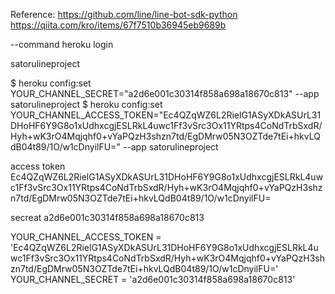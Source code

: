 Reference:
https://github.com/line/line-bot-sdk-python
https://qiita.com/kro/items/67f7510b36945eb9689b

--command
heroku login

satorulineproject

$ heroku config:set YOUR_CHANNEL_SECRET="a2d6e001c30314f858a698a18670c813" --app satorulineproject
$ heroku config:set YOUR_CHANNEL_ACCESS_TOKEN="Ec4QZqWZ6L2RielG1ASyXDkASUrL31DHoHF6Y9G8o1xUdhxcgjESLRkL4uwc1Ff3vSrc3Ox11YRtps4CoNdTrbSxdR/Hyh+wK3rO4Mqjqhf0+vYaPQzH3shzn7td/EgDMrw05N3OZTde7tEi+hkvLQdB04t89/1O/w1cDnyilFU=" --app satorulineproject


access token
Ec4QZqWZ6L2RielG1ASyXDkASUrL31DHoHF6Y9G8o1xUdhxcgjESLRkL4uwc1Ff3vSrc3Ox11YRtps4CoNdTrbSxdR/Hyh+wK3rO4Mqjqhf0+vYaPQzH3shzn7td/EgDMrw05N3OZTde7tEi+hkvLQdB04t89/1O/w1cDnyilFU=

secreat
a2d6e001c30314f858a698a18670c813

YOUR_CHANNEL_ACCESS_TOKEN = 'Ec4QZqWZ6L2RielG1ASyXDkASUrL31DHoHF6Y9G8o1xUdhxcgjESLRkL4uwc1Ff3vSrc3Ox11YRtps4CoNdTrbSxdR/Hyh+wK3rO4Mqjqhf0+vYaPQzH3shzn7td/EgDMrw05N3OZTde7tEi+hkvLQdB04t89/1O/w1cDnyilFU='
YOUR_CHANNEL_SECRET = 'a2d6e001c30314f858a698a18670c813'